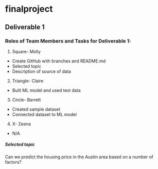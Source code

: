# finalproject

## Deliverable 1

### Roles of Team Members and Tasks for Deliverable 1:

1. Square- Molly
  - Create GitHub with branches and README.md
  - Selected topic 
  - Description of source of data
  
2. Triangle- Claire
  - Built ML model and used test data
  
3. Circle- Barrett
  - Created sample dataset
  - Connected dataset to ML model
  
4. X- Zeena
  - N/A

##### Selected topic

Can we predict the housing price in the Austin area based on a number of factors?

